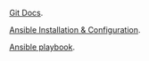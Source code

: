 [Git Docs](https://karthicbe1982.github.io/git_docs/).

[Ansible Installation & Configuration](https://karthicbe1982.github.io/ansible_overview/).

[Ansible playbook](https://karthicbe1982.github.io/ansible_roles/).
